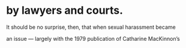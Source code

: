# by lawyers and courts.

It should be no surprise, then, that when sexual harassment became

an issue — largely with the 1979 publication of Catharine MacKinnon’s